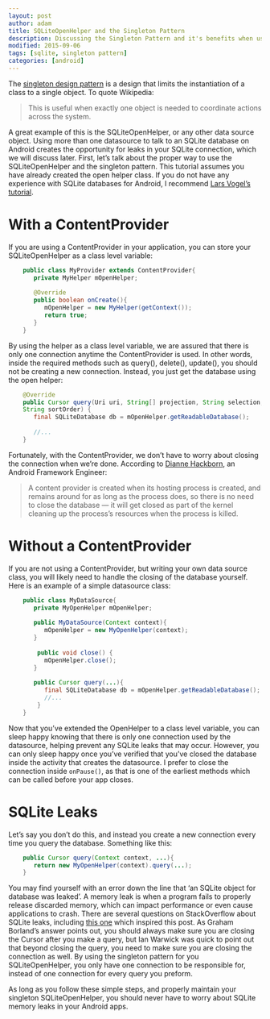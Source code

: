 ```yaml
---
layout: post
author: adam
title: SQLiteOpenHelper and the Singleton Pattern
description: Discussing the Singleton Pattern and it's benefits when used with SQLiteOpenHelper.
modified: 2015-09-06
tags: [sqlite, singleton pattern]
categories: [android]
---
```


The [singleton design pattern](https://en.wikipedia.org/wiki/Singleton_pattern) is a design that limits the instantiation of a class to a single object. To quote Wikipedia:

> This is useful when exactly one object is needed to coordinate actions across the system.

A great example of this is the SQLiteOpenHelper, or any other data source object. Using more than one datasource to talk to an SQLite database on Android creates the opportunity for leaks in your SQLite connection, which we will discuss later. First, let’s talk about the proper way to use the SQLiteOpenHelper and the singleton pattern. This tutorial assumes you have already created the open helper class. If you do not have any experience with SQLite databases for Android, I recommend [Lars Vogel’s tutorial](http://www.vogella.com/tutorials/AndroidSQLite/article.html).

<!--more-->

# With a ContentProvider

If you are using a ContentProvider in your application, you can store your SQLiteOpenHelper as a class level variable:

```java
	public class MyProvider extends ContentProvider{ 
	   private MyHelper mOpenHelper;  
	 
	   @Override 
	   public boolean onCreate(){
	      mOpenHelper = new MyHelper(getContext()); 
	      return true; 
	   }
	}
```

By using the helper as a class level variable, we are assured that there is only one connection anytime the ContentProvider is used. In other words, inside the required methods such as query(), delete(), update(), you should not be creating a new connection. Instead, you just get the database using the open helper:

```java
	@Override
	public Cursor query(Uri uri, String[] projection, String selection, String[] selectionArgs,
	String sortOrder) {
	   final SQLiteDatabase db = mOpenHelper.getReadableDatabase();
	 
	   //...
	}
```

Fortunately, with the ContentProvider, we don’t have to worry about closing the connection when we’re done. According to [Dianne Hackborn](https://groups.google.com/forum/#!msg/android-developers/NwDRpHUXt0U/jIam4Q8-cqQJ), an Android Framework Engineer:

> A content provider is created when its hosting process is created, and remains around for as long as the process does, so there is no need to close the database — it will get closed as part of the kernel cleaning up the process’s resources when the process is killed.

# Without a ContentProvider

If you are not using a ContentProvider, but writing your own data source class, you will likely need to handle the closing of the database yourself. Here is an example of a simple datasource class:

```java
	public class MyDataSource{ 
	   private MyOpenHelper mOpenHelper; 
	 
	   public MyDataSource(Context context){ 
	      mOpenHelper = new MyOpenHelper(context); 
	   }
	 
	    public void close() { 
	      mOpenHelper.close(); 
	   }
	   
	   public Cursor query(...){
	      final SQLiteDatabase db = mOpenHelper.getReadableDatabase();
	      //...
	    }
	}
```

Now that you’ve extended the OpenHelper to a class level variable, you can sleep happy knowing that there is only one connection used by the datasource, helping prevent any SQLite leaks that may occur. However, you can only sleep happy once you’ve verified that you’ve closed the database inside the activity that creates the datasource. I prefer to close the connection inside `onPause()`, as that is one of the earliest methods which can be called before your app closes.

# SQLite Leaks

Let’s say you don’t do this, and instead you create a new connection every time you query the database. Something like this:

```java
	public Cursor query(Context context, ...){ 
	   return new MyOpenHelper(context).query(...);
	}
```

You may find yourself with an error down the line that ‘an SQLite object for database was leaked’. A memory leak is when a program fails to properly release discarded memory, which can impact performance or even cause applications to crash. There are several questions on StackOverflow about SQLite leaks, including [this one](http://stackoverflow.com/questions/12801602/android-sqlite-leaked/12801889#12801889) which inspired this post. As Graham Borland’s answer points out, you should always make sure you are closing the Cursor after you make a query, but Ian Warwick was quick to point out that beyond closing the query, you need to make sure you are closing the connection as well. By using the singleton pattern for you SQLiteOpenHelper, you only have one connection to be responsible for, instead of one connection for every query you preform.

As long as you follow these simple steps, and properly maintain your singleton SQLiteOpenHelper, you should never have to worry about SQLite memory leaks in your Android apps.